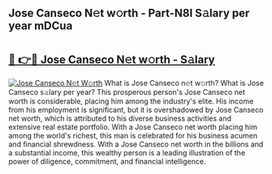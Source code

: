 ## Jose Canseco N𝚎t w𝚘rth - Part-N8I S𝚊lary per year mDCua

# <h2><a href="http://gc1xoif.nevu.top/?p=Jose+Canseco">🔗 👉🔴 Jose Canseco N𝚎t w𝚘rth - S𝚊lary</a></h2>

[![Jose Canseco N𝚎t W𝚘rth](https://i.imgur.com/Oavwk0R.jpeg)](http://gc1xoif.nevu.top/?p=Jose+Canseco)
What is Jose Canseco n𝚎t w𝚘rth? What is Jose Canseco s𝚊lary per year?
This prosperous person's Jose Canseco net worth is considerable, placing him among the industry's elite. His income from his employment is significant, but it is overshadowed by Jose Canseco net worth, which is attributed to his diverse business activities and extensive real estate portfolio. With a Jose Canseco net worth placing him among the world's richest, this man is celebrated for his business acumen and financial shrewdness. With a Jose Canseco net worth in the billions and a substantial income, this wealthy person is a leading illustration of the power of diligence, commitment, and financial intelligence.
